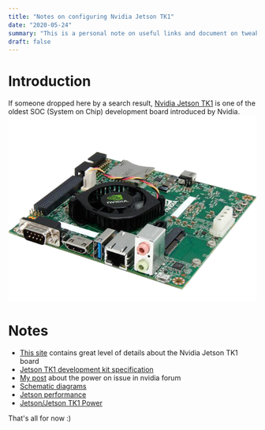 ```yaml
---
title: "Notes on configuring Nvidia Jetson TK1"
date: "2020-05-24"
summary: "This is a personal note on useful links and document on tweaking/configuring Nvidia Jetson TK1 board"
draft: false
---
```


# Introduction

If someone dropped here by a search result, [Nvidia Jetson TK1](https://developer.nvidia.com/embedded/buy/jetson-devkit) is one of the oldest SOC (System on Chip) development board introduced by Nvidia.
![TK1](jetson_tk1.png)

# Notes

- [This site](https://elinux.org/Jetson_TK1) contains great level of details about the Nvidia Jetson TK1 board
- [Jetson TK1 development kit specification](http://developer.download.nvidia.com/embedded/jetson/TK1/docs/3_HWDesignDev/JTK1_DevKit_Specification.pdf)
- [My post](https://forums.developer.nvidia.com/t/jetson-tk1-does-not-booting-up/124598) about the power on issue in nvidia forum
- [Schematic diagrams](https://forums.developer.nvidia.com/t/power-on-issues-with-jetson-tk1/35473/6?u=tmkasun)
- [Jetson performance](https://elinux.org/Jetson/Performance)
- [Jetson/Jetson TK1 Power](https://elinux.org/Jetson/Jetson_TK1_Power)

That's all for now :)